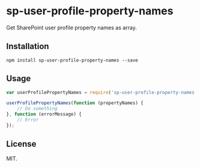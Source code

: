 # sp-user-profile-property-names
Get SharePoint user profile property names as array.

## Installation
```
npm install sp-user-profile-property-names --save
```

## Usage
```js
var userProfilePropertyNames = require('sp-user-profile-property-names');

userProfilePropertyNames(function (propertyNames) {
    // Do something
}, function (errorMessage) {
    // Error
});

```

## License
MIT.

